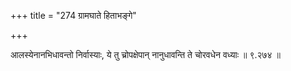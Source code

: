 +++
title = "274 ग्रामघाते हिताभङ्गे"

+++

आलस्येनानभिधावन्तो निर्वास्याः, ये तु च्रोपक्षेपान् नानुधावन्ति ते चोरवधेन वध्याः ॥ ९.२७४ ॥